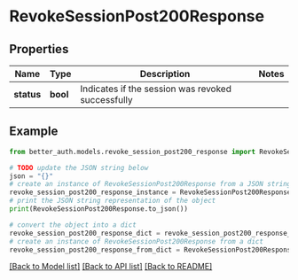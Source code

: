 # RevokeSessionPost200Response


## Properties

Name | Type | Description | Notes
------------ | ------------- | ------------- | -------------
**status** | **bool** | Indicates if the session was revoked successfully | 

## Example

```python
from better_auth.models.revoke_session_post200_response import RevokeSessionPost200Response

# TODO update the JSON string below
json = "{}"
# create an instance of RevokeSessionPost200Response from a JSON string
revoke_session_post200_response_instance = RevokeSessionPost200Response.from_json(json)
# print the JSON string representation of the object
print(RevokeSessionPost200Response.to_json())

# convert the object into a dict
revoke_session_post200_response_dict = revoke_session_post200_response_instance.to_dict()
# create an instance of RevokeSessionPost200Response from a dict
revoke_session_post200_response_from_dict = RevokeSessionPost200Response.from_dict(revoke_session_post200_response_dict)
```
[[Back to Model list]](../README.md#documentation-for-models) [[Back to API list]](../README.md#documentation-for-api-endpoints) [[Back to README]](../README.md)


